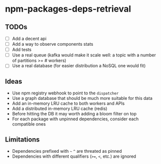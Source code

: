 # npm-packages-deps-retrieval

## TODOs

- [ ] Add a decent api
- [ ] Add a way to observe components stats
- [ ] Add tests
- [ ] Use a real queue (kafka would make it scale well: a topic with a number of partitions >= # workers)
- [ ] Use a real database (for easier distribution a NoSQL one would fit)

## Ideas

- Use npm registry webhook to point to the `dispatcher`
- Use a graph database that should be much more suitable for this data
- Add an in-memory LRU cache to both workers and APIs
- Add a distributed in-memory LRU cache (redis)
- Before hitting the DB it may worth adding a bloom filter on top
- For each package with unpinned dependencies, consider each compatible ones

## Limitations

- Dependencies prefixed with `~` `^` are threated as pinned
- Dependencies with different qualifiers (`>=`, `<`, etc.) are ignored
